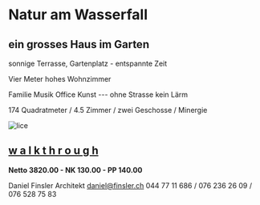 # **Natur am Wasserfall**

## ein grosses Haus im Garten

sonnige Terrasse, Gartenplatz - entspannte Zeit

Vier Meter hohes Wohnzimmer

Familie Musik Office Kunst --- ohne Strasse kein Lärm

174 Quadratmeter  / 4.5 Zimmer  / zwei Geschosse  / Minergie

![lice](.attachments.5692/lice.gif)



##    [**w a l k t h r o u g h**](https://my.matterport.com/show/?m=CShoARNzPcW)   

**Netto 3820.00  -  NK 130.00  -  PP 140.00**

Daniel Finsler Architekt [daniel@finsler.ch](www.finsler.ch)  044 77 11 686  /  076 236 26 09  /  076 528 75 83
